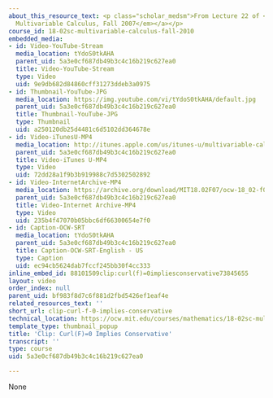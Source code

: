 ```yaml
---
about_this_resource_text: <p class="scholar_medsm">From Lecture 22 of <a href="http://ocw.mit.edu/courses/mathematics/18-02-multivariable-calculus-fall-2007/video-lectures/"><em>18.02
  Multivariable Calculus, Fall 2007</em></a></p>
course_id: 18-02sc-multivariable-calculus-fall-2010
embedded_media:
- id: Video-YouTube-Stream
  media_location: tYdoS0tkAHA
  parent_uid: 5a3e0cf687db49b3c4c16b219c627ea0
  title: Video-YouTube-Stream
  type: Video
  uid: 9e9db682d84860cff31273ddeb3a0975
- id: Thumbnail-YouTube-JPG
  media_location: https://img.youtube.com/vi/tYdoS0tkAHA/default.jpg
  parent_uid: 5a3e0cf687db49b3c4c16b219c627ea0
  title: Thumbnail-YouTube-JPG
  type: Thumbnail
  uid: a250120db25d4481c6d5102dd364678e
- id: Video-iTunesU-MP4
  media_location: http://itunes.apple.com/us/itunes-u/multivariable-calculus-spring/id354869122
  parent_uid: 5a3e0cf687db49b3c4c16b219c627ea0
  title: Video-iTunes U-MP4
  type: Video
  uid: 72dd28a1f9b3b919988c7d5302502892
- id: Video-InternetArchive-MP4
  media_location: https://archive.org/download/MIT18.02F07/ocw-18_02-f07-lec22_300k.mp4
  parent_uid: 5a3e0cf687db49b3c4c16b219c627ea0
  title: Video-Internet Archive-MP4
  type: Video
  uid: 235b4f47070b05bbc6df66300654e7f0
- id: Caption-OCW-SRT
  media_location: tYdoS0tkAHA
  parent_uid: 5a3e0cf687db49b3c4c16b219c627ea0
  title: Caption-OCW-SRT-English - US
  type: Caption
  uid: ec94cb5624dab7fccf245bb30f4cc333
inline_embed_id: 88101509clip:curl(f)=0impliesconservative73845655
layout: video
order_index: null
parent_uid: bf983f8d7c6f881d2fbd5426ef1eaf4e
related_resources_text: ''
short_url: clip-curl-f-0-implies-conservative
technical_location: https://ocw.mit.edu/courses/mathematics/18-02sc-multivariable-calculus-fall-2010/3.-double-integrals-and-line-integrals-in-the-plane/part-c-greens-theorem/session-66-curl-f-equals-0-implies-conservative/clip-curl-f-0-implies-conservative
template_type: thumbnail_popup
title: 'Clip: Curl(F)=0 Implies Conservative'
transcript: ''
type: course
uid: 5a3e0cf687db49b3c4c16b219c627ea0

---
```

None